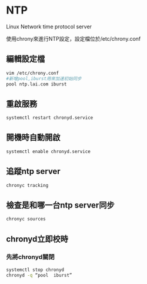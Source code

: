 # NTP

Linux Network time protocol server

使用chrony來進行NTP設定，設定檔位於/etc/chrony.conf

## 編輯設定檔

```bash
vim /etc/chrony.conf 
#新增pool,iburst用來加速初始同步
pool ntp.lai.com iburst
```

## 重啟服務

```bash
systemctl restart chronyd.service 
```

## 開機時自動開啟

```bash
systemctl enable chronyd.service
```

## 追蹤ntp server

```bash
chronyc tracking
```

## 檢查是和哪一台ntp server同步

```bash
chronyc sources
```

## chronyd立即校時

### 先將chronyd關閉

```bash
systemctl stop chronyd 
chronyd -q “pool  iburst”
```